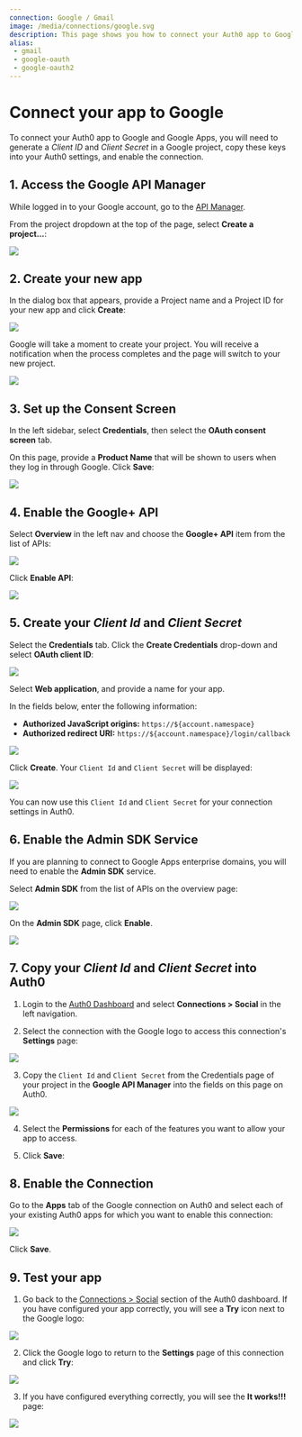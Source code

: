 ```yaml
---
connection: Google / Gmail
image: /media/connections/google.svg
description: This page shows you how to connect your Auth0 app to Google. You will need to generate keys, copy these into your Auth0 settings, and enable the connection.
alias:
 - gmail
 - google-oauth
 - google-oauth2
---
```


# Connect your app to Google

To connect your Auth0 app to Google and Google Apps, you will need to generate a *Client ID* and *Client Secret* in a Google project, copy these keys into your Auth0 settings, and enable the connection.

## 1. Access the Google API Manager

While logged in to your Google account, go to the [API Manager](https://console.developers.google.com).

From the project dropdown at the top of the page, select **Create a project...**:

![](/media/articles/connections/social/google/goog-api-app-new.png)

## 2. Create your new app

In the dialog box that appears, provide a Project name and a Project ID for your new app and click **Create**:

![](/media/articles/connections/social/google/goog-api-app-empty.png)

Google will take a moment to create your project. You will receive a notification when the process completes and the page will switch to your new project.

![](/media/articles/connections/social/google/goog-api-creation-activity.png)

## 3. Set up the Consent Screen

In the left sidebar, select **Credentials**, then select the **OAuth consent screen** tab. 

On this page, provide a **Product Name** that will be shown to users when they log in through Google. Click **Save**:

![](/media/articles/connections/social/google/goog-api-product-name.png)

## 4. Enable the Google+ API

Select **Overview** in the left nav and choose the **Google+ API** item from the list of APIs:

![](/media/articles/connections/social/google/goog-api-plus-off.png)

Click **Enable API**:

![](/media/articles/connections/social/google/goog-api-plus-on.png)

## 5. Create your *Client Id* and *Client Secret*

Select the **Credentials** tab. Click the **Create Credentials** drop-down and select **OAuth client ID**:

![](/media/articles/connections/social/google/goog-api-credentials.png)

Select **Web application**, and provide a name for your app.

In the fields below, enter the following information:

* **Authorized JavaScript origins:** `https://${account.namespace}`
* **Authorized redirect URI:** `https://${account.namespace}/login/callback`

![](/media/articles/connections/social/google/goog-api-client-creation.png)

Click **Create**. Your `Client Id` and `Client Secret` will be displayed:

![](/media/articles/connections/social/google/goog-api-client-settings.png)

You can now use this `Client Id` and `Client Secret` for your connection settings in Auth0.

## 6. Enable the Admin SDK Service

If you are planning to connect to Google Apps enterprise domains, you will need to enable the **Admin SDK** service.

Select **Admin SDK** from the list of APIs on the overview page:

![](/media/articles/connections/social/google/goog-api-admin-sdk.png)

On the **Admin SDK** page, click **Enable**.

![](/media/articles/connections/social/google/goog-api-admin-enable.png)

## 7. Copy your *Client Id* and *Client Secret* into Auth0

1. Login to the [Auth0 Dashboard](${uiURL}) and select **Connections > Social** in the left navigation.

2. Select the connection with the Google logo to access this connection's **Settings** page:

  ![](/media/articles/connections/social/google/goog-settings.png)

3. Copy the `Client Id` and `Client Secret` from the Credentials page of your project in the **Google API Manager** into the fields on this page on Auth0.

  ![](/media/articles/connections/social/google/goog-api-aoth0-settings.png)

4. Select the **Permissions** for each of the features you want to allow your app to access.

5. Click **Save**:

## 8. Enable the Connection

Go to the **Apps** tab of the Google connection on Auth0 and select each of your existing Auth0 apps for which you want to enable this connection:

![](/media/articles/connections/social/google/goog-api-aoth0-apps.png)

Click **Save**.

## 9. Test your app

1. Go back to the [Connections > Social](${uiURL}/#/conncetions/social) section of the Auth0 dashboard. If you have configured your app correctly, you will see a **Try** icon next to the Google logo:

  ![](/media/articles/connections/social/google/goog-api-trylogo.png)

2. Click the Google logo to return to the **Settings** page of this connection and click **Try**:

  ![](/media/articles/connections/social/google/goog-api-aoth0-try.png)

3. If you have configured everything correctly, you will see the **It works!!!** page:

  ![](/media/articles/connections/social/google/goog-api-works.png)


